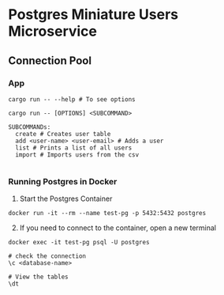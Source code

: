 # Postgres Miniature Users Microservice

## Connection Pool

### App
```shell script
cargo run -- --help # To see options

cargo run -- [OPTIONS] <SUBCOMMAND>

SUBCOMMANDs:
  create # Creates user table
  add <user-name> <user-email> # Adds a user
  list # Prints a list of all users
  import # Imports users from the csv
 
```

### Running Postgres in Docker
1. Start the Postgres Container
```shell script
docker run -it --rm --name test-pg -p 5432:5432 postgres
```

2. If you need to connect to the container, open a new terminal
```shell script
docker exec -it test-pg psql -U postgres

# check the connection
\c <database-name>

# View the tables
\dt
```
